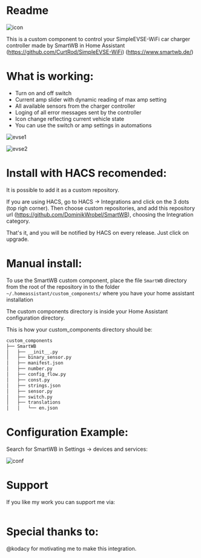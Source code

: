 # Readme

![icon](https://github.com/user-attachments/assets/8be7ce6d-c8d2-4e99-9ca8-609846483845)

This is a custom component to control your SimpleEVSE-WiFi car charger controller made by SmartWB in Home Assistant (https://github.com/CurtRod/SimpleEVSE-WiFi) (https://www.smartwb.de/)

# What is working:
 - Turn on and off switch
 - Current amp slider with dynamic reading of max amp setting
 - All available sensors from the charger controller
 - Loging of all error messages sent by the controller
 - Icon change reflecting current vehicle state
 - You can use the switch or amp settings in automations

![evse1](https://github.com/user-attachments/assets/35695a73-4087-40fa-8892-bd34e8d288d8)

![evse2](https://github.com/user-attachments/assets/f5d20228-0628-4144-aaad-e7bc725600c9)

# Install with HACS recomended:
It is possible to add it as a custom repository.

If you are using HACS, go to HACS -> Integrations and click on the 3 dots (top righ corner).
Then choose custom repositories, and add this repository url (https://github.com/DominikWrobel/SmartWB), choosing the Integration category.

That's it, and you will be notified by HACS on every release.
Just click on upgrade.

# Manual install:
To use the SmartWB custom component, place the file `SmartWB` directory from the root of
the repository in to the folder `~/.homeassistant/custom_components/` where
you have your home assistant installation

The custom components directory is inside your Home Assistant configuration directory.

This is how your custom_components directory should be:
```bash
custom_components
├── SmartWB
│   ├── __init__.py
│   ├── binary_sensor.py
│   ├── manifest.json
│   ├── number.py
│   ├── config_flow.py
│   ├── const.py
│   ├── strings.json
│   ├── sensor.py
│   ├── switch.py
│   ├── translations
│   │   └── en.json
```

# Configuration Example:
Search for SmartWB in Settings -> devices and services:

![conf](https://github.com/user-attachments/assets/05be6737-dc74-4025-adfb-0414208b5a4e)

# Support

If you like my work you can support me via:

<figure class="wp-block-image size-large"><a href="https://www.buymeacoffee.com/dominikjwrc"><img src="https://homeassistantwithoutaplan.files.wordpress.com/2023/07/coffe-3.png?w=182" alt="" class="wp-image-64"/></a></figure>

# Special thanks to:
@kodacy for motivating me to make this integration.
